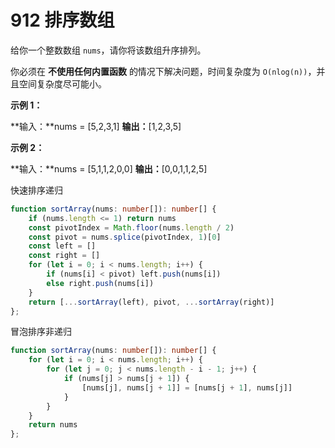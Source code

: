 # 912 排序数组

给你一个整数数组 `nums`，请你将该数组升序排列。

你必须在 **不使用任何内置函数** 的情况下解决问题，时间复杂度为 `O(nlog(n))`，并且空间复杂度尽可能小。

**示例 1：**

**输入：**nums = [5,2,3,1]
**输出：**[1,2,3,5]

**示例 2：**

**输入：**nums = [5,1,1,2,0,0]
**输出：**[0,0,1,1,2,5]


快速排序递归
```ts
function sortArray(nums: number[]): number[] {
    if (nums.length <= 1) return nums
    const pivotIndex = Math.floor(nums.length / 2)
    const pivot = nums.splice(pivotIndex, 1)[0]
    const left = []
    const right = []
    for (let i = 0; i < nums.length; i++) {
        if (nums[i] < pivot) left.push(nums[i])
        else right.push(nums[i])
    }
    return [...sortArray(left), pivot, ...sortArray(right)]
};
```

冒泡排序非递归
```ts
function sortArray(nums: number[]): number[] {
    for (let i = 0; i < nums.length; i++) {
        for (let j = 0; j < nums.length - i - 1; j++) {
            if (nums[j] > nums[j + 1]) {
                [nums[j], nums[j + 1]] = [nums[j + 1], nums[j]]
            }
        }
    }
    return nums
};
```
